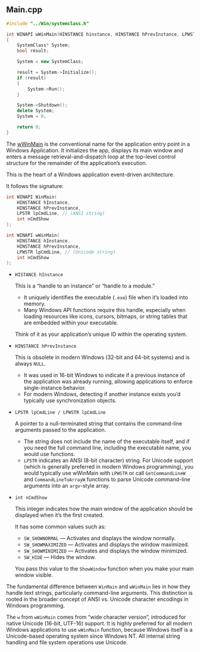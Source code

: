 ## Main.cpp
```cpp
#include "../Win/systemclass.h"

int WINAPI wWinMain(HINSTANCE hinstance, HINSTANCE hPrevInstance, LPWSTR lpCmdLine, int iCmdshow)
{
	SystemClass* System;
	bool result;

	System = new SystemClass;

	result = System->Initialize();
	if (result)
	{
		System->Run();
	}

	System->Shutdown();
	delete System;
	System = 0;

	return 0;
}
```
The [wWinMain](https://learn.microsoft.com/pt-br/windows/win32/api/winbase/nf-winbase-winmain) is the conventional name for the application entry point in a Windows Application. It initializes the app, displays its main window and enters a message retrieval-and-dispatch loop at the top-level control structure for the remainder of the application’s execution. 

This is the heart of a Windows application event-driven architecture. 

It follows the signature:

```c
int WINAPI WinMain(
    HINSTANCE hInstance,
    HINSTANCE hPrevInstance,
    LPSTR lpCmdLine, // (ANSI string)
    int nCmdShow
);
```

```c
int WINAPI wWinMain(
    HINSTANCE hInstance,
    HINSTANCE hPrevInstance,
    LPWSTR lpCmdLine, // (Unicode string)
    int nCmdShow
);
```

- `HISTANCE hInstance`
    
    This is a “handle to an instance” or “handle to a module.”
    
    - It uniquely identifies the executable (`.exe`) file when it’s loaded into memory.
    - Many Windows API functions require this handle, especially when loading resources like icons, cursors, bitmaps, or string tables that are embedded within your executable.
    
    Think of it as your application’s unique ID within the operating system.
    
- `HINSTANCE hPrevInstance`
    
    This is obsolete in modern Windows (32-bit and 64-bit systems) and is always `NULL`.
    
    - It was used in 16-bit Windows to indicate if a previous instance of the application was already running, allowing applications to enforce single-instance behavior.
    - For modern Windows, detecting if another instance exists you’d typically use synchronization objects.
- `LPSTR lpCmdLine / LPWSTR lpCmdLine`
    
    A pointer to a null-terminated string that contains the command-line arguments passed to the application.
    
    - The string does not include the name of the executable itself, and if you need the full command line, including the executable name, you would use functions.
    - `LPSTR` indicates an ANSI (8-bit character) string. For Unicode support (which is generally preferred in modern Windows programming), you would typically use wWinMain with `LPWSTR` or call `GetCommandLineW` and `CommandLineToArrayW` functions to parse Unicode command-line arguments into an `argv`-style array.
- `int nCmdShow`
    
    This integer indicates how the main window of the application should be displayed when it’s the first created.
    
    It has some common values such as:
    
    - `SW_SHOWNORMAL` — Activates and displays the window normally.
    - `SW_SHOWMAXIMIZED` — Activates and displays the window maximized.
    - `SW_SHOWMINIMIZED` — Activates and displays the window minimized.
    - `SW_HIDE` — Hides the window.
    
    You pass this value to the `ShowWindow` function when you make your main window visible.
    

The fundamental difference between `WinMain` and `wWinMain` lies in how they handle text strings, particularly command-line arguments. This distinction is rooted in the broader concept of ANSI vs. Unicode character encodings in Windows programming.

The `w` from `wWinMain` comes from “wide character version”, introduced for native Unicode (16-bit, UTF-16) support. It is highly preferred for all modern Windows applications to use `wWinMain` function, because Windows itself is a Unicode-based operating system since Windows NT. All internal string handling and file system operations use Unicode.
